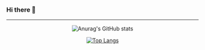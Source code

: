 ### Hi there 👋

<div align=center>
<hr>
  
![Anurag's GitHub stats](https://github-readme-stats.vercel.app/api?username=hobosi&show_icons=true&theme=radical)

[![Top Langs](https://github-readme-stats.vercel.app/api/top-langs/?username=hobosi&layout=compact&theme=radical)](https://github.com/anuraghazra/github-readme-stats)

</div>
<!--
[![Hits](https://hits.seeyoufarm.com/api/count/incr/badge.svg?url=https%3A%2F%2Fgithub.com%2Fhobosi&count_bg=%238AE3DD&title_bg=%235D6C60&icon=&icon_color=%232F2727&title=hits&edge_flat=false)](https://hits.seeyoufarm.com)

**hobosi/hobosi** is a ✨ _special_ ✨ repository because its `README.md` (this file) appears on your GitHub profile.

Here are some ideas to get you started:

- 🔭 I’m currently working on ...
- 🌱 I’m currently learning ...
- 👯 I’m looking to collaborate on ...
- 🤔 I’m looking for help with ...
- 💬 Ask me about ...
- 📫 How to reach me: ...
- 😄 Pronouns: ...
- ⚡ Fun fact: ...
-->
﻿
